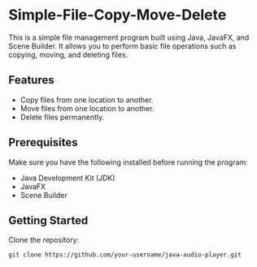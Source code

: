 # Simple-File-Copy-Move-Delete

This is a simple file management program built using Java, JavaFX, and Scene Builder. It allows you to perform basic file operations such as copying, moving, and deleting files.

## Features

- Copy files from one location to another.
- Move files from one location to another.
- Delete files permanently.

## Prerequisites

Make sure you have the following installed before running the program:

- Java Development Kit (JDK)
- JavaFX
- Scene Builder

## Getting Started

Clone the repository:
   ```shell
   git clone https://github.com/your-username/java-audio-player.git

